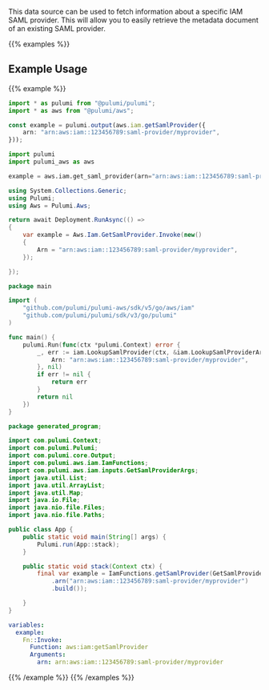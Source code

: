 This data source can be used to fetch information about a specific
IAM SAML provider. This will allow you to easily retrieve the metadata
document of an existing SAML provider.

{{% examples %}}
## Example Usage
{{% example %}}

```typescript
import * as pulumi from "@pulumi/pulumi";
import * as aws from "@pulumi/aws";

const example = pulumi.output(aws.iam.getSamlProvider({
    arn: "arn:aws:iam::123456789:saml-provider/myprovider",
}));
```
```python
import pulumi
import pulumi_aws as aws

example = aws.iam.get_saml_provider(arn="arn:aws:iam::123456789:saml-provider/myprovider")
```
```csharp
using System.Collections.Generic;
using Pulumi;
using Aws = Pulumi.Aws;

return await Deployment.RunAsync(() => 
{
    var example = Aws.Iam.GetSamlProvider.Invoke(new()
    {
        Arn = "arn:aws:iam::123456789:saml-provider/myprovider",
    });

});
```
```go
package main

import (
	"github.com/pulumi/pulumi-aws/sdk/v5/go/aws/iam"
	"github.com/pulumi/pulumi/sdk/v3/go/pulumi"
)

func main() {
	pulumi.Run(func(ctx *pulumi.Context) error {
		_, err := iam.LookupSamlProvider(ctx, &iam.LookupSamlProviderArgs{
			Arn: "arn:aws:iam::123456789:saml-provider/myprovider",
		}, nil)
		if err != nil {
			return err
		}
		return nil
	})
}
```
```java
package generated_program;

import com.pulumi.Context;
import com.pulumi.Pulumi;
import com.pulumi.core.Output;
import com.pulumi.aws.iam.IamFunctions;
import com.pulumi.aws.iam.inputs.GetSamlProviderArgs;
import java.util.List;
import java.util.ArrayList;
import java.util.Map;
import java.io.File;
import java.nio.file.Files;
import java.nio.file.Paths;

public class App {
    public static void main(String[] args) {
        Pulumi.run(App::stack);
    }

    public static void stack(Context ctx) {
        final var example = IamFunctions.getSamlProvider(GetSamlProviderArgs.builder()
            .arn("arn:aws:iam::123456789:saml-provider/myprovider")
            .build());

    }
}
```
```yaml
variables:
  example:
    Fn::Invoke:
      Function: aws:iam:getSamlProvider
      Arguments:
        arn: arn:aws:iam::123456789:saml-provider/myprovider
```
{{% /example %}}
{{% /examples %}}